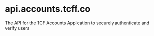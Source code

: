 # api.accounts.tcff.co

The API for the TCF Accounts Application to securely authenticate and verify users